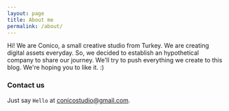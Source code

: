 ```yaml
---
layout: page
title: About me
permalink: /about/
---
```


Hi! We are Conico, a small creative studio from Turkey. We are creating digital assets everyday. So, we decided to establish an hypothetical company to share our journey.  We'll try to push everything we create to this blog. We're hoping you to like it. :)

### Contact us

Just say `Hello` at 
[conicostudio@gmail.com](conicostudio@gmail.com).
